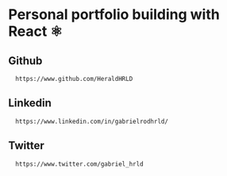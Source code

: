 # Personal portfolio building with React ⚛

## Github

```
  https://www.github.com/HeraldHRLD
```

## Linkedin

```
  https://www.linkedin.com/in/gabrielrodhrld/
```

## Twitter

```
  https://www.twitter.com/gabriel_hrld
```
